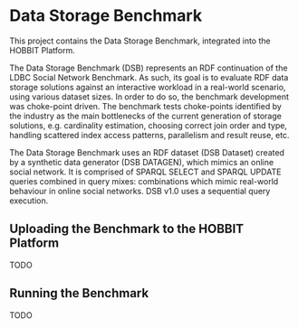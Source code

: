 # Data Storage Benchmark

This project contains the Data Storage Benchmark, integrated into the HOBBIT Platform.

The Data Storage Benchmark (DSB) represents an RDF continuation of the LDBC Social Network Benchmark. As such, its goal is to evaluate RDF data storage solutions against an interactive workload in a real-world scenario, using various dataset sizes. In order to do so, the benchmark development was choke-point driven. The benchmark tests choke-points identified by the industry as the main bottlenecks of the current generation of storage solutions, e.g. cardinality estimation, choosing correct join order and type, handling scattered index access patterns, parallelism and result reuse, etc. 

The Data Storage Benchmark uses an RDF dataset (DSB Dataset) created by a synthetic data generator (DSB DATAGEN), which mimics an online social network. It is comprised of SPARQL SELECT and SPARQL UPDATE queries combined in query mixes: combinations which mimic real-world behaviour in online social networks. DSB v1.0 uses a sequential query execution.

## Uploading the Benchmark to the HOBBIT Platform

TODO

## Running the Benchmark

TODO
